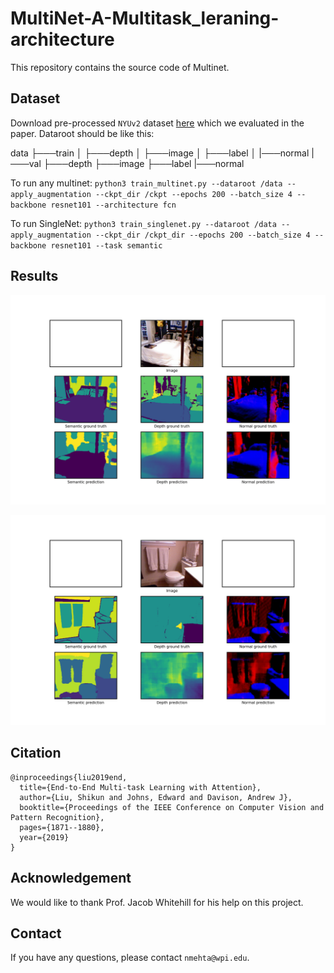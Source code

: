 # MultiNet-A-Multitask_leraning-architecture

This repository contains the source code of Multinet.


## Dataset
Download pre-processed `NYUv2` dataset [here](https://www.dropbox.com/sh/86nssgwm6hm3vkb/AACrnUQ4GxpdrBbLjb6n-mWNa?dl=0) which we evaluated in the paper.
Dataroot should be like this:

data
├───train
│   ├───depth
│   ├───image
│   ├───label
│   |───normal
|───val
    ├───depth
    ├───image
    ├───label
    |───normal


To run any multinet: 
`python3 train_multinet.py --dataroot /data --apply_augmentation --ckpt_dir /ckpt --epochs 200 --batch_size 4 --backbone resnet101 --architecture fcn`

To run SingleNet:
`python3 train_singlenet.py --dataroot /data --apply_augmentation --ckpt_dir /ckpt_dir --epochs 200 --batch_size 4 --backbone resnet101 --task semantic`

## Results
<p align = "center">
    <img src = "./Results/Multitask_resnet_fcn8.jpg">
    <br>
</p>

<p align = "center">
    <img src = "./Results/multitask_vgg_fcn8.jpg">
    <br>
</p>

## Citation
```
@inproceedings{liu2019end,
  title={End-to-End Multi-task Learning with Attention},
  author={Liu, Shikun and Johns, Edward and Davison, Andrew J},
  booktitle={Proceedings of the IEEE Conference on Computer Vision and Pattern Recognition},
  pages={1871--1880},
  year={2019}
}
```


## Acknowledgement
We would like to thank Prof. Jacob Whitehill for his help on this project.

## Contact
If you have any questions, please contact `nmehta@wpi.edu`.
